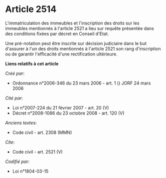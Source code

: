 # Article 2514

L'immatriculation des immeubles et l'inscription des droits sur les immeubles mentionnés à l'article 2521 a lieu sur requête
présentée dans des conditions fixées par décret en Conseil d'Etat.

Une pré-notation peut être inscrite sur décision judiciaire dans le but d'assurer à l'un des droits mentionnés à l'article
2521 son rang d'inscription ou de garantir l'efficacité d'une rectification ultérieure.

**Liens relatifs à cet article**

_Créé par_:

  - Ordonnance n°2006-346 du 23 mars 2006 - art. 1 () JORF 24 mars 2006

_Cité par_:

  - Loi n°2007-224 du 21 février 2007 - art. 20 (V)
  - Décret n°2008-1086 du 23 octobre 2008 - art. 120 (V)

_Anciens textes_:

  - Code civil - art. 2308 (MMN)

_Cite_:

  - Code civil - art. 2521 (V)

_Codifié par_:

  - Loi n°1804-03-15
